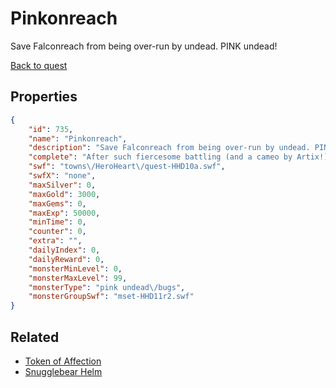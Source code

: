 # Pinkonreach

Save Falconreach from being over-run by undead. PINK undead!

[Back to quest](../quests.md)

## Properties

```json
{
    "id": 735,
    "name": "Pinkonreach",
    "description": "Save Falconreach from being over-run by undead. PINK undead!",
    "complete": "After such fiercesome battling (and a cameo by Artix!) both you and Falconreach are in the pink!",
    "swf": "towns\/HeroHeart\/quest-HHD10a.swf",
    "swfX": "none",
    "maxSilver": 0,
    "maxGold": 3000,
    "maxGems": 0,
    "maxExp": 50000,
    "minTime": 0,
    "counter": 0,
    "extra": "",
    "dailyIndex": 0,
    "dailyReward": 0,
    "monsterMinLevel": 0,
    "monsterMaxLevel": 99,
    "monsterType": "pink undead\/bugs",
    "monsterGroupSwf": "mset-HHD11r2.swf"
}
```

## Related

- [Token of Affection](../items/707-token-of-affection.md)
- [Snugglebear Helm](../items/723-snugglebear-helm.md)

